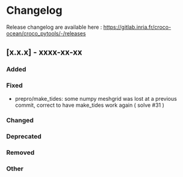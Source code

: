 # Changelog

Release changelog are available here : https://gitlab.inria.fr/croco-ocean/croco_pytools/-/releases

## [x.x.x] - xxxx-xx-xx

### Added

### Fixed

- prepro/make_tides: some numpy meshgrid was lost at a previous commit, correct to have make_tides work again ( solve #31 )

### Changed

### Deprecated

### Removed

### Other
